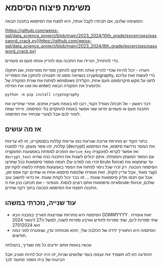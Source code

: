 # משימת פיצוח הסיסמא

המשימה שלכם, אם תבחרו לקבל אותה, היא לפצח את הסיסמא בתכנה הבאה:

[https://github.com/weiss-gal/data_science_project/blob/main/2023_2024/10th_grade/excercises/password_crack.py](https://github.com/weiss-gal/data_science_project/blob/main/2023_2024/8th_grade/excercises/password_crack.py)

כדי להתחיל, הורידו את התכנה ונסו להריץ אותה פעם או פעמיים.

הערה - יכול להיות שכדי להריץ אותה תזדקקו להתקין ספריות מסויימות, אם תתקלו בשגיאה מסוג זה תצטרכו להתקין את הספרייה cryptography, כדי לעשות זאת עליכם לפתוח את שורת הפקודה של windows (לחצו על מקש מיקרוסופט פעם אחת, הקלידו את המילה `cmd` ואז enter) ולהפעיל את הפקודה הבאה:

`python -m pip install cryptography`

דבר ראשון - אל תבהלו מגודל הקוד, רובו לא באמת מעניין אתכם.
אחרי שתריצו את התכנה פעם או פעמיים תראו שאי אפשר באמת להתקדם בלי הסיסמה. הייתי שמח לעזור לכם אבל לצערי שכחתי את הסיסמה. 

## אז מה עושים
בתור הקוד יש מחרוזת ארוכה שנראת כמו ערימת קללות בסנסקריט, זה לא ערימת קללות, זהו מסר מוצפן. כדי לפענח (decrypt) את המסר נדרשת סיסמא, את הסיסמא הופכים למפתח באמצעות הפונקציה `derive_key` ואז אפשר לקרוא לפונקציה `decrypt_text` עם המסר המוצפן והמפתח. 
אתם יכולים לשנות את התכנה ככה שהיא תנסה מספר סיסמאות ככל שתרצו (זכרו מה למדנו על brute force) עד שתמצאו את הסיסמה הנכונה. רק זכרו שכל ניסוי לפתוח את המסר באמצעות מפתח כלשהו לוקח זמן (קצר מאוד, אבל עדיין לוקח). זאת אומרת שלנסות סיסמא אחת או שתיים יקח אפס זמן, אבל אם תנסו מליון סיסמאות שונות ... זה כבר יכול לקחת שעות. אז כדאי לחשוב טוב איזה סיסמאות אתם רוצים לנסות. מנסיוני - אם תכתבו נכון את הbrute-force שלכם, התכנה תפצח את הסיסמא הנכונה בתוך דקה שתיים.

## עוד שנייה, נזכרתי במשהו

- הסיסמה היא מחרוזת שמייצגת תאריך במבנה הבא DDMMYYYY . זאת אומרת שתי ספרות ליום, שתי ספרות לחודש וארבע ספרות לשנה, למשל ה27 לינואר 2024 הוא 27012024
- הסיסמה היא התאריך לידה של הכלבה שלי, תהא מנוחתה עדן, שנפטרה לפני כמה חודשים.

עכשיו באמת אתם יודעים כל מה שצריך, בהצלחה 

_ההודעה הזו לא תשמיד את עצמה בעוד שלושים שניות, זה היה יכול להיות מגניב אבל הביטוח של בית הספר מתנגד לכך_

